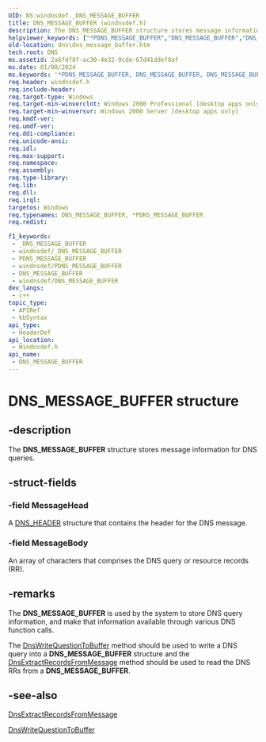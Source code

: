 ```yaml
---
UID: NS:windnsdef._DNS_MESSAGE_BUFFER
title: DNS_MESSAGE_BUFFER (windnsdef.h)
description: The DNS_MESSAGE_BUFFER structure stores message information for DNS queries.
helpviewer_keywords: ["*PDNS_MESSAGE_BUFFER","DNS_MESSAGE_BUFFER","DNS_MESSAGE_BUFFER structure [DNS]","PDNS_MESSAGE_BUFFER","PDNS_MESSAGE_BUFFER structure pointer [DNS]","_dns_dns_message_buffer","dns.dns_message_buffer","windnsdef/DNS_MESSAGE_BUFFER","windnsdef/PDNS_MESSAGE_BUFFER"]
old-location: dns\dns_message_buffer.htm
tech.root: DNS
ms.assetid: 2a6fdf8f-ac30-4e32-9cde-67d41ddef8af
ms.date: 01/08/2024
ms.keywords: '*PDNS_MESSAGE_BUFFER, DNS_MESSAGE_BUFFER, DNS_MESSAGE_BUFFER structure [DNS], PDNS_MESSAGE_BUFFER, PDNS_MESSAGE_BUFFER structure pointer [DNS], _dns_dns_message_buffer, dns.dns_message_buffer, windnsdef/DNS_MESSAGE_BUFFER, windnsdef/PDNS_MESSAGE_BUFFER'
req.header: windnsdef.h
req.include-header: 
req.target-type: Windows
req.target-min-winverclnt: Windows 2000 Professional [desktop apps only]
req.target-min-winversvr: Windows 2000 Server [desktop apps only]
req.kmdf-ver: 
req.umdf-ver: 
req.ddi-compliance: 
req.unicode-ansi: 
req.idl: 
req.max-support: 
req.namespace: 
req.assembly: 
req.type-library: 
req.lib: 
req.dll: 
req.irql: 
targetos: Windows
req.typenames: DNS_MESSAGE_BUFFER, *PDNS_MESSAGE_BUFFER
req.redist: 

f1_keywords:
 - _DNS_MESSAGE_BUFFER
 - windnsdef/_DNS_MESSAGE_BUFFER
 - PDNS_MESSAGE_BUFFER
 - windnsdef/PDNS_MESSAGE_BUFFER
 - DNS_MESSAGE_BUFFER
 - windnsdef/DNS_MESSAGE_BUFFER
dev_langs:
 - c++
topic_type:
 - APIRef
 - kbSyntax
api_type:
 - HeaderDef
api_location:
 - Windnsdef.h
api_name:
 - DNS_MESSAGE_BUFFER
---
```


# DNS_MESSAGE_BUFFER structure


## -description

The 
<b>DNS_MESSAGE_BUFFER</b> structure stores message information for DNS queries.

## -struct-fields

### -field MessageHead

A <a href="/windows/win32/api/windnsdef/ns-windnsdef-dns_header">DNS_HEADER</a> structure that contains the header for the DNS message.

### -field MessageBody

An array of characters that comprises the DNS query or resource records (RR).

## -remarks

The 
<b>DNS_MESSAGE_BUFFER</b> is used by the system to store DNS query information, and make that information available through various DNS function calls.

The <a href="/windows/win32/api/windnsdef/nf-windns-dnswritequestiontobuffer_utf8">DnsWriteQuestionToBuffer</a> 
	 method should be used to write a DNS query into a <b>DNS_MESSAGE_BUFFER</b> structure and the <a href="/windows/win32/api/windnsdef/nf-windns-dnsextractrecordsfrommessage_utf8">DnsExtractRecordsFromMessage</a> method should be used to read the DNS RRs from a <b>DNS_MESSAGE_BUFFER</b>.

## -see-also

<a href="/windows/win32/api/windnsdef/nf-windns-dnsextractrecordsfrommessage_utf8">DnsExtractRecordsFromMessage</a>



<a href="/windows/win32/api/windnsdef/nf-windns-dnswritequestiontobuffer_utf8">DnsWriteQuestionToBuffer</a>